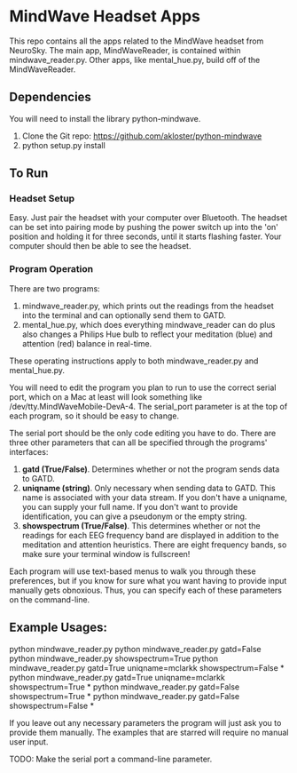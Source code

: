 MindWave Headset Apps
================

This repo contains all the apps related to the MindWave headset from NeuroSky.
The main app, MindWaveReader, is contained within mindwave_reader.py. Other apps, like mental_hue.py, build off of the MindWaveReader.

Dependencies
------------

You will need to install the library python-mindwave.

1. Clone the Git repo: https://github.com/akloster/python-mindwave
2. python setup.py install


To Run
-------

### Headset Setup

Easy. Just pair the headset with your computer over Bluetooth. The headset can be 
set into pairing mode by pushing the power switch up into the 'on' position 
and holding it for three seconds, until it starts flashing faster. Your computer
should then be able to see the headset.

### Program Operation

There are two programs:

1. mindwave_reader.py, which prints out the readings from the headset into the terminal
and can optionally send them to GATD.
2. mental_hue.py, which does everything mindwave_reader can do plus also changes a Philips
Hue bulb to reflect your meditation (blue) and attention (red) balance in real-time.

These operating instructions apply to both mindwave_reader.py and mental_hue.py.

You will need to edit the program you plan to run to use the correct serial port,
which on a Mac at least will look something like /dev/tty.MindWaveMobile-DevA-4.
The serial_port parameter is at the top of each program, so it should be easy to change.

The serial port should be the only code editing you have to do. There are three other
parameters that can all be specified through the programs' interfaces:

1. **gatd (True/False)**. Determines whether or not the program sends data to GATD.
2. **uniqname (string)**. Only necessary when sending data to GATD. This name is 
associated with your data stream. If you don't have a uniqname, you can supply 
your full name. If you don't want to provide identification, you can give a pseudonym 
or the empty string.
3. **showspectrum (True/False)**. This determines whether or not the readings for each 
EEG frequency band are displayed in addition to the meditation and attention 
heuristics. There are eight frequency bands, so make sure your terminal window 
is fullscreen!

Each program will use text-based menus to walk you through these preferences, 
but if you know for sure what you want having to provide input manually gets obnoxious.
Thus, you can specify each of these parameters on the command-line.

## Example Usages:

python mindwave_reader.py
python mindwave_reader.py gatd=False
python mindwave_reader.py showspectrum=True
python mindwave_reader.py gatd=True uniqname=mclarkk showspectrum=False *
python mindwave_reader.py gatd=True uniqname=mclarkk showspectrum=True  *
python mindwave_reader.py gatd=False showspectrum=True                  *
python mindwave_reader.py gatd=False showspectrum=False                 *

If you leave out any necessary parameters the program will just ask you to 
provide them manually. The examples that are starred will require no manual 
user input.

TODO: Make the serial port a command-line parameter.

